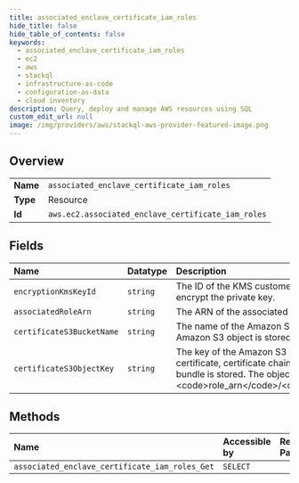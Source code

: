 ```yaml
---
title: associated_enclave_certificate_iam_roles
hide_title: false
hide_table_of_contents: false
keywords:
  - associated_enclave_certificate_iam_roles
  - ec2
  - aws    
  - stackql
  - infrastructure-as-code
  - configuration-as-data
  - cloud inventory
description: Query, deploy and manage AWS resources using SQL
custom_edit_url: null
image: /img/providers/aws/stackql-aws-provider-featured-image.png
---
```

  
    

## Overview
<table><tbody>
<tr><td><b>Name</b></td><td><code>associated_enclave_certificate_iam_roles</code></td></tr>
<tr><td><b>Type</b></td><td>Resource</td></tr>
<tr><td><b>Id</b></td><td><code>aws.ec2.associated_enclave_certificate_iam_roles</code></td></tr>
</tbody></table>

## Fields
| Name | Datatype | Description |
|:-----|:---------|:------------|
| `encryptionKmsKeyId` | `string` | The ID of the KMS customer master key (CMK) used to encrypt the private key. |
| `associatedRoleArn` | `string` | The ARN of the associated IAM role. |
| `certificateS3BucketName` | `string` | The name of the Amazon S3 bucket in which the Amazon S3 object is stored. |
| `certificateS3ObjectKey` | `string` | The key of the Amazon S3 object ey where the certificate, certificate chain, and encrypted private key bundle is stored. The object key is formated as follows: &lt;code&gt;role_arn&lt;/code&gt;/&lt;code&gt;certificate_arn&lt;/code&gt;.  |
## Methods
| Name | Accessible by | Required Params |
|:-----|:--------------|:----------------|
| `associated_enclave_certificate_iam_roles_Get` | `SELECT` |  |
